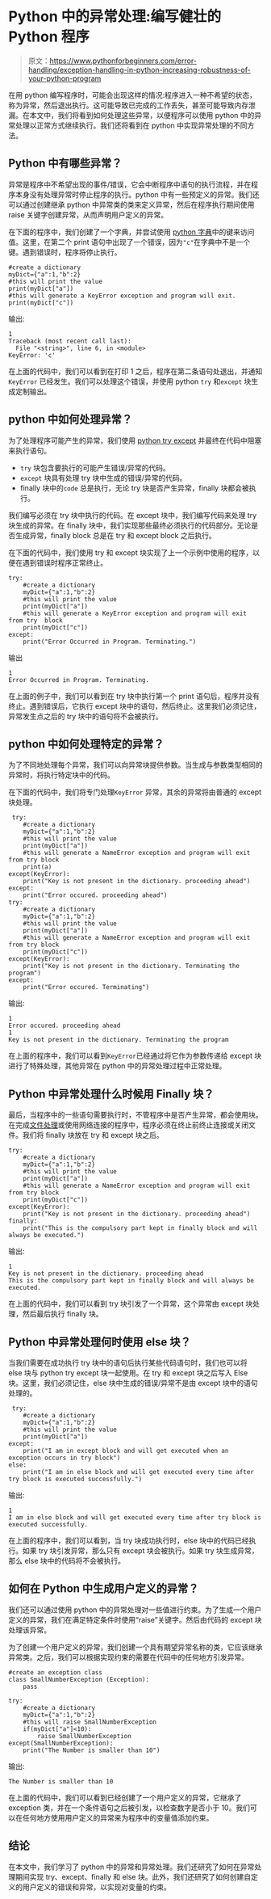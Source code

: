 # Python 中的异常处理:编写健壮的 Python 程序

> 原文：<https://www.pythonforbeginners.com/error-handling/exception-handling-in-python-increasing-robustness-of-your-python-program>

在用 python 编写程序时，可能会出现这样的情况:程序进入一种不希望的状态，称为异常，然后退出执行。这可能导致已完成的工作丢失，甚至可能导致内存泄漏。在本文中，我们将看到如何处理这些异常，以便程序可以使用 python 中的异常处理以正常方式继续执行。我们还将看到在 python 中实现异常处理的不同方法。

## Python 中有哪些异常？

异常是程序中不希望出现的事件/错误，它会中断程序中语句的执行流程，并在程序本身没有处理异常时停止程序的执行。python 中有一些预定义的异常。我们还可以通过创建继承 python 中异常类的类来定义异常，然后在程序执行期间使用 raise 关键字创建异常，从而声明用户定义的异常。

在下面的程序中，我们创建了一个字典，并尝试使用 [python 字典](https://www.pythonforbeginners.com/dictionary/how-to-use-dictionaries-in-python/)中的键来访问值。这里，在第二个 print 语句中出现了一个错误，因为`"c"`在字典中不是一个键。遇到错误时，程序将停止执行。

```
#create a dictionary
myDict={"a":1,"b":2}
#this will print the value
print(myDict["a"])
#this will generate a KeyError exception and program will exit.
print(myDict["c"])
```

输出:

```
1
Traceback (most recent call last):
  File "<string>", line 6, in <module>
KeyError: 'c'
```

在上面的代码中，我们可以看到在打印 1 之后，程序在第二条语句处退出，并通知`KeyError` 已经发生。我们可以处理这个错误，并使用 python `try` 和`except` 块生成定制输出。

## python 中如何处理异常？

为了处理程序可能产生的异常，我们使用 [python try except](https://www.pythonforbeginners.com/error-handling/python-try-and-except) 并最终在代码中阻塞来执行语句。

*   `try` 块包含要执行的可能产生错误/异常的代码。
*   `except` 块具有处理 try 块中生成的错误/异常的代码。
*   finally 块中的`code` 总是执行，无论 try 块是否产生异常，finally 块都会被执行。

我们编写必须在 try 块中执行的代码。在 except 块中，我们编写代码来处理 try 块生成的异常。在 finally 块中，我们实现那些最终必须执行的代码部分。无论是否生成异常，finally block 总是在 try 和 except block 之后执行。

在下面的代码中，我们使用 try 和 except 块实现了上一个示例中使用的程序，以便在遇到错误时程序正常终止。

```
try:
    #create a dictionary
    myDict={"a":1,"b":2}
    #this will print the value
    print(myDict["a"])
    #this will generate a KeyError exception and program will exit from try  block
    print(myDict["c"])
except:
    print("Error Occurred in Program. Terminating.")
```

输出

```
1
Error Occurred in Program. Terminating.
```

在上面的例子中，我们可以看到在 try 块中执行第一个 print 语句后，程序并没有终止。遇到错误后，它执行 except 块中的语句，然后终止。这里我们必须记住，异常发生点之后的 try 块中的语句将不会被执行。

## python 中如何处理特定的异常？

为了不同地处理每个异常，我们可以向异常块提供参数。当生成与参数类型相同的异常时，将执行特定块中的代码。

在下面的代码中，我们将专门处理`KeyError` 异常，其余的异常将由普通的 except 块处理。

```
 try:
    #create a dictionary
    myDict={"a":1,"b":2}
    #this will print the value
    print(myDict["a"])
    #this will generate a NameError exception and program will exit from try block
    print(a)
except(KeyError):
    print("Key is not present in the dictionary. proceeding ahead")
except: 
    print("Error occured. proceeding ahead")
try:
    #create a dictionary
    myDict={"a":1,"b":2}
    #this will print the value
    print(myDict["a"])
    #this will generate a NameError exception and program will exit from try block
    print(myDict["c"])
except(KeyError):
    print("Key is not present in the dictionary. Terminating the program")
except: 
    print("Error occured. Terminating")
```

输出:

```
1
Error occured. proceeding ahead
1
Key is not present in the dictionary. Terminating the program
```

在上面的程序中，我们可以看到`KeyError`已经通过将它作为参数传递给 except 块进行了特殊处理，其他异常在 python 中的异常处理过程中正常处理。

## Python 中异常处理什么时候用 Finally 块？

最后，当程序中的一些语句需要执行时，不管程序中是否产生异常，都会使用块。在完成[文件处理](https://www.pythonforbeginners.com/files/reading-and-writing-files-in-python)或使用网络连接的程序中，程序必须在终止前终止连接或关闭文件。我们将 finally 块放在 try 和 except 块之后。

```
try:
    #create a dictionary
    myDict={"a":1,"b":2}
    #this will print the value
    print(myDict["a"])
    #this will generate a NameError exception and program will exit from try block
    print(myDict["c"])
except(KeyError):
    print("Key is not present in the dictionary. proceeding ahead")
finally:
    print("This is the compulsory part kept in finally block and will always be executed.")
```

输出:

```
1
Key is not present in the dictionary. proceeding ahead
This is the compulsory part kept in finally block and will always be executed.
```

在上面的代码中，我们可以看到 try 块引发了一个异常，这个异常由 except 块处理，然后最后执行 finally 块。

## Python 中异常处理何时使用 else 块？

当我们需要在成功执行 try 块中的语句后执行某些代码语句时，我们也可以将 else 块与 python try except 块一起使用。在 try 和 except 块之后写入 Else 块。这里，我们必须记住，else 块中生成的错误/异常不是由 except 块中的语句处理的。

```
 try:
    #create a dictionary
    myDict={"a":1,"b":2}
    #this will print the value
    print(myDict["a"])
except:
    print("I am in except block and will get executed when an exception occurs in try block")
else:
    print("I am in else block and will get executed every time after try block is executed successfully.") 
```

输出:

```
1
I am in else block and will get executed every time after try block is executed successfully.
```

在上面的程序中，我们可以看到，当 try 块成功执行时，else 块中的代码已经执行。如果 try 块引发异常，那么只有 except 块会被执行。如果 try 块生成异常，那么 else 块中的代码将不会被执行。

## 如何在 Python 中生成用户定义的异常？

我们还可以通过使用 python 中的异常处理对一些值进行约束。为了生成一个用户定义的异常，我们在满足特定条件时使用“raise”关键字。然后由代码的 except 块处理该异常。

为了创建一个用户定义的异常，我们创建一个具有期望异常名称的类，它应该继承异常类。之后，我们可以根据实现约束的需要在代码中的任何地方引发异常。

```
#create an exception class
class SmallNumberException (Exception):
    pass

try:
    #create a dictionary
    myDict={"a":1,"b":2}
    #this will raise SmallNumberException
    if(myDict["a"]<10):
        raise SmallNumberException
except(SmallNumberException):
    print("The Number is smaller than 10")
```

输出:

```
The Number is smaller than 10 
```

在上面的代码中，我们可以看到已经创建了一个用户定义的异常，它继承了 exception 类，并在一个条件语句之后被引发，以检查数字是否小于 10。我们可以在任何地方使用用户定义的异常来为程序中的变量值添加约束。

## 结论

在本文中，我们学习了 python 中的异常和异常处理。我们还研究了如何在异常处理期间实现 try、except、finally 和 else 块。此外，我们还研究了如何创建自定义的用户定义的错误和异常，以实现对变量的约束。